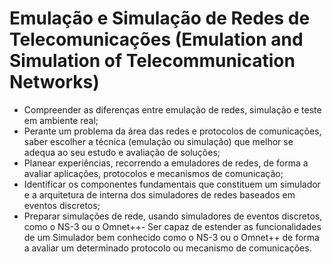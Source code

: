 # Emulação e Simulação de Redes de Telecomunicações (Emulation and Simulation of Telecommunication Networks)

* Compreender as diferenças entre emulação de redes, simulação e teste em ambiente real;
* Perante um problema da área das redes e protocolos de comunicações, saber escolher a técnica (emulação ou simulação) que melhor se adequa ao seu estudo e avaliação de soluções;
* Planear experiências, recorrendo a emuladores de redes, de forma a avaliar aplicações, protocolos e mecanismos de comunicação;
* Identificar os componentes fundamentais que constituem um simulador e a arquitetura de interna dos simuladores de redes baseados em eventos discretos;
* Preparar simulações de rede, usando simuladores de eventos discretos, como o NS-3 ou o Omnet++- Ser capaz de estender as funcionalidades de um Simulador bem conhecido como o NS-3 ou o Omnet++ de forma a avaliar um determinado protocolo ou mecanismo de comunicações.